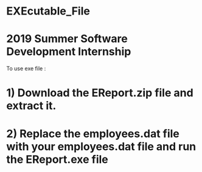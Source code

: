 # EXEcutable_File
# <b>2019 Summer Software Development Internship</b>
<h> To use exe file :<h>
# <b> 1) Download the EReport.zip file and extract it.</b>
# <b> 2) Replace the employees.dat file with your employees.dat file and run the EReport.exe file<b>
